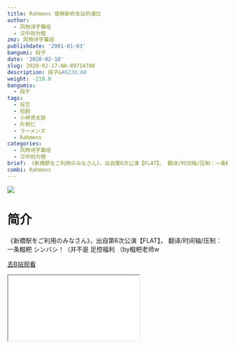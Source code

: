 ```yaml
---
title: Rahmens 使用新桥车站的诸位
author:
  - 风物诗字幕组
  - 汉中则为橙
zmz: 风物诗字幕组
publishdate: '2001-01-03'
bangumi: 段子
date: '2020-02-18'
slug: 2020-02-17-NA-89714780
description: 段子&#8226;NA
weight: -218.0
bangumis:
  - 段子
tags:
  - 综艺
  - 短剧
  - 小林贤太郎
  - 片桐仁
  - ラーメンズ
  - Rahmens
categories:
  - 风物诗字幕组
  - 汉中则为橙
brief: 《新橋駅をご利用のみなさん》，出自第6次公演【FLAT】。 翻译/时间轴/压制：一条糍粑 シンバシ！（并不是 足控福利 （by糍粑老师w
combi: Rahmens
---
```

![](https://raw.githubusercontent.com/tcgriffith/owaraisite/master/static/tmpimg/b9223522d01f6f9ad6ff2c23cc028a7daa6578e0.jpg.480.jpg)
# 简介  
《新橋駅をご利用のみなさん》，出自第6次公演【FLAT】。
翻译/时间轴/压制：一条糍粑
シンバシ！（并不是
足控福利 （by糍粑老师w  

[去B站观看](https://www.bilibili.com/video/av89714780/)
<div class ="resp-container"><iframe class="testiframe" src="//player.bilibili.com/player.html?aid=89714780"", scrolling="no", allowfullscreen="true" > </iframe></div> 
